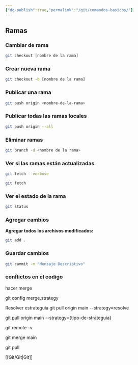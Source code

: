 ```yaml
---
{"dg-publish":true,"permalink":"/git/comandos-basicos/"}
---
```


## Ramas

### Cambiar de rama

```bash
git checkout [nombre de la rama]
```

### Crear nueva rama

```Bash
git checkout -b [nombre de la rama]
```

### Publicar una rama

```Bash
git push origin <nombre-de-la-rama>
```

### Publicar todas las ramas locales

```Bash
git push origin --all
```

### Eliminar ramas

```Bash
git branch -d <nombre de la rama>
```

### Ver si las ramas están actualizadas

```bash
git fetch --verbose
```

```Bash
git fetch
```

### Ver el estado de la rama

```Bash
git status
```

###  Agregar cambios 

**Agregar todos los archivos modificados:**

   ```bash
   git add .
   ```

### Guardar cambios 

```bash
git cammit -m "Mensaje Descriptivo"
```

### conflictos en el codigo

hacer merge

git config merge.strategy

Resolver estrateguia
git pull origin main --strategy=resolve

git pull origin main --strategy={tipo-de-strateguia}


git remote -v

git merge main


git pull


[[Git/Git\|Git]]